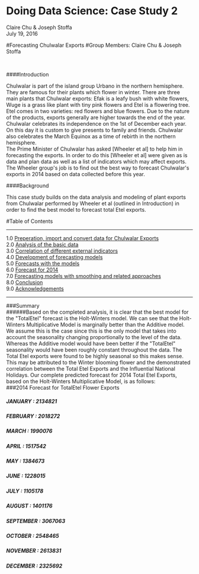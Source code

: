 # Doing Data Science: Case Study 2
Claire Chu & Joseph Stoffa  
July 19, 2016  

#Forecasting Chulwalar Exports
#Group Members: Claire Chu & Joseph Stoffa

<br>

####Introduction

Chulwalar is part of the island group Urbano in the northern hemisphere. They are famous for their plants which flower in winter. There are three main plants that Chulwalar exports: Efak is a leafy bush with white flowers, Wuge is a grass like plant with tiny pink flowers and Etel is a flowering tree. Etel comes in two varieties: red flowers and blue flowers. Due to the nature of the products, exports generally are higher towards the end of the year. Chulwalar celebrates its independence on the 1st of December each year. On this day it is custom to give presents to family and friends. Chulwalar also celebrates the March Equinox as a time of rebirth in the northern hemisphere.
<br>
The Prime Minister of Chulwalar has asked [Wheeler et al] to help him in forecasting the exports. In order to do this [Wheeler et al] were given as is data and plan data as well as a list of indicators which may affect exports. The Wheeler group's job is to find out the best way to forecast Chulwalar's exports in 2014 based on data collected before this year. 
<br>

####Background<br>

This case study builds on the data analysis and modeling of plant exports from Chulwalar performed by Wheeler et al (outlined in Introduction) in order to find the best model to forecast total Etel exports.

#Table of Contents
****************************
1.0 [Preperation, import and convert data for Chulwalar Exports](https://github.com/clairecDS/DoingDataScience_CaseStudy2/blob/master/Chulwalar_Etel_Exports_Case_Study.rmd)<br>
2.0 [Analysis of the basic data](https://github.com/clairecDS/DoingDataScience_CaseStudy2/blob/master/Chulwalar_Etel_Exports_Case_Study.rmd)<br>
3.0 [Correlation of different external indicators](https://github.com/clairecDS/DoingDataScience_CaseStudy2/blob/master/Chulwalar_Etel_Exports_Case_Study.rmd)<br>
4.0 [Development of forecasting models](https://github.com/clairecDS/DoingDataScience_CaseStudy2/blob/master/Chulwalar_Etel_Exports_Case_Study.rmd)<br>
5.0 [Forecasts with the models](https://github.com/clairecDS/DoingDataScience_CaseStudy2/blob/master/Chulwalar_Etel_Exports_Case_Study.rmd)<br>
6.0 [Forecast for 2014](https://github.com/clairecDS/DoingDataScience_CaseStudy2/blob/master/Chulwalar_Etel_Exports_Case_Study.rmd)<br>
7.0 [Forecasting models with smoothing and related approaches](https://github.com/clairecDS/DoingDataScience_CaseStudy2/blob/master/Chulwalar_Etel_Exports_Case_Study.rmd)<br>
8.0 [Conclusion](https://github.com/clairecDS/DoingDataScience_CaseStudy2/blob/master/Chulwalar_Etel_Exports_Case_Study.rmd)<br>
9.0 [Acknowledgements](https://github.com/clairecDS/DoingDataScience_CaseStudy2/blob/master/Chulwalar_Etel_Exports_Case_Study.rmd)<br>
****************************

###Summary<br>
######Based on the completed analysis, it is clear that the best model for the "TotalEtel" forecast is the Holt-Winters model. We can see that the Holt-Winters Multiplicative Model is marginally better than the Additive model. We assume this is the case since this is the only model that takes into account the seasonality changing proportionally to the level of the data. Whereas the Additive model would have been better if the "TotalEtel" seasonality would have been roughly constant throughout the data. The Total Etel exports were found to be highly seasonal so this makes sense. This may be attributed to the Winter blooming flower and the demonstrated correlation between the Total Etel Exports and the Influential National Holidays. Our complete predicted forecast for 2014 Total Etel Exports, based on the Holt-Winters Multiplicative Model, is as follows:<br>
###2014 Forecast for TotalEtel Flower Exports<br>
##### JANUARY : 2134821
##### FEBRUARY : 2018272
##### MARCH : 1990076
##### APRIL : 1517542
##### MAY : 1384673
##### JUNE : 1228015
##### JULY : 1105178
##### AUGUST : 1401176
##### SEPTEMBER : 3067063
##### OCTOBER : 2548465
##### NOVEMBER : 2613831
##### DECEMBER : 2325692
